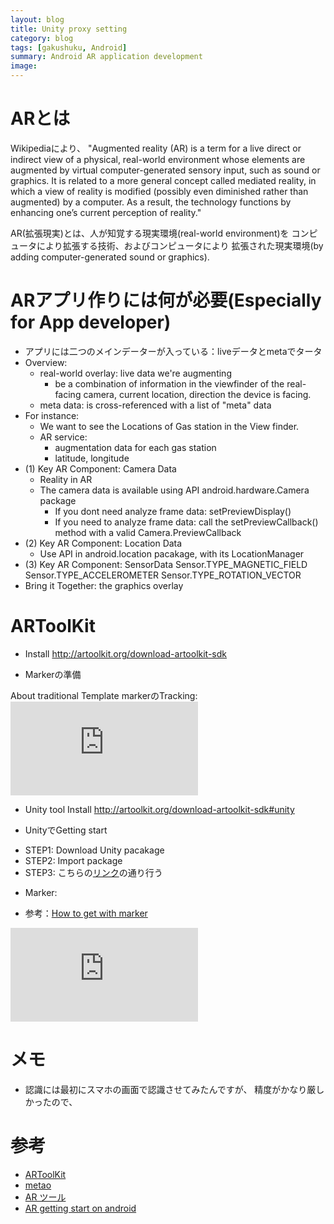 ```yaml
---
layout: blog
title: Unity proxy setting
category: blog
tags: [gakushuku, Android]
summary: Android AR application development
image:
---
```


# ARとは

Wikipediaにより、
     "Augmented reality (AR) is a term for a live direct or indirect view of a physical, real-world environment whose elements are augmented by virtual computer-generated sensory input, such as sound or graphics. It is related to a more general concept called mediated reality, in which a view of reality is modified (possibly even diminished rather than augmented) by a computer. As a result, the technology functions by enhancing one’s current perception of reality."

AR(拡張現実)とは、人が知覚する現実環境(real-world environment)を
コンピュータにより拡張する技術、およびコンピュータにより
拡張された現実環境(by adding computer-generated sound or graphics).

# ARアプリ作りには何が必要(Especially for App developer)

* アプリには二つのメインデーターが入っている：liveデータとmetaでタータ
* Overview:
  - real-world overlay: live data we're augmenting
    - be a combination of information in the viewfinder of the real-facing camera, current location, direction the device is facing.
  - meta data: is cross-referenced with a list of "meta" data
* For instance:
  -  We want to see the Locations of Gas station in the View finder.
  - AR service:
    + augmentation data for each gas station
    + latitude, longitude
* (1) Key AR Component: Camera Data
  - Reality in AR
  - The camera data is available using API android.hardware.Camera package
    + If you dont need analyze frame data: setPreviewDisplay()
    + If you need to analyze frame data: call the setPreviewCallback() method with a valid Camera.PreviewCallback
* (2) Key AR Component: Location Data
  - Use API in android.location pacakage, with its LocationManager
* (3) Key AR Component: SensorData
    Sensor.TYPE_MAGNETIC_FIELD
    Sensor.TYPE_ACCELEROMETER
    Sensor.TYPE_ROTATION_VECTOR
* Bring it Together: the graphics overlay

# ARToolKit

* Install
http://artoolkit.org/download-artoolkit-sdk

* Markerの準備

About traditional Template markerのTracking:
![diagram of Tracking ](http://artoolkit.org/documentation/lib/exe/fetch.php?cache=&media=diagram.jpg)

* Unity tool Install
http://artoolkit.org/download-artoolkit-sdk#unity

* UnityでGetting start
 - STEP1: Download Unity pacakage
 - STEP2: Import package
 - STEP3:
 こちらの[リンク](http://artoolkit.org/documentation/doku.php?id=6_Unity:unity_getting_started)の通り行う

* Marker:
 - 参考：[How to get with marker](http://artoolkit.org/documentation/doku.php?id=3_Marker_Training:marker_multi)

![import pacakage](http://artoolkit.org/documentation/lib/exe/fetch.php?cache=&media=unity_import_artoolkit_2012-06.png)

# メモ

* 認識には最初にスマホの画面で認識させてみたんですが、
精度がかなり厳しかったので、

# 参考

* [ARToolKit](http://artoolkit.org/documentation/doku.php?id=1_Getting_Started:about_installing)
* [metao](https://dev.metaio.com/storage-folder/tutorials/hello-world/index.html)
* [AR ツール](http://www.moongift.jp/tag/ar%E6%8B%A1%E5%BC%B5%E7%8F%BE%E5%AE%9F)
* [AR getting start on android](http://code.tutsplus.com/tutorials/augmented-reality-getting-started-on-android--mobile-4457)
